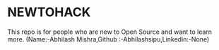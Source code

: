 # NEWTOHACK
This repo is for people who are new to Open Source and want to learn more. 
(Name:-Abhilash Mishra,Github :-Abhilashsipu,Linkedin:-None)
